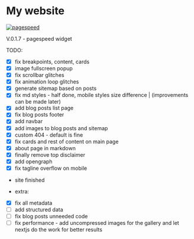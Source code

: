 # My website

[![pagespeed](https://raw.githubusercontent.com/tectrixdev/www/refs/heads/main/metrics.plugin.pagespeed.svg)](https://www.tectrix.dev)

V.0.1.7 - pagespeed widget

TODO:

- [x] fix breakpoints, content, cards
- [x] image fullscreen popup
- [x] fix scrollbar glitches
- [x] fix animation loop glitches
- [x] generate sitemap based on posts
- [x] fix md styles - half done, mobile styles size difference | (improvements can be made later)
- [x] add blog posts list page
- [x] fix blog posts footer
- [x] add navbar
- [x] add images to blog posts and sitemap
- [x] custom 404 - default is fine
- [x] fix cards and rest of content on main page
- [x] about page in markdown
- [x] finally remove top disclaimer
- [x] add opengraph
- [x] fix tagline overflow on mobile
- site finished

- extra:
- [x] fix all metadata
- [ ] add structured data
- [ ] fix blog posts unneeded code
- [ ] fix performance - add uncompressed images for the gallery and let nextjs do the work for better results
